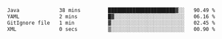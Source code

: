<!--START_SECTION:waka-->

```txt
Java             38 mins         ██████████████████████▓░░   90.49 %
YAML             2 mins          █▓░░░░░░░░░░░░░░░░░░░░░░░   06.16 %
GitIgnore file   1 min           ▓░░░░░░░░░░░░░░░░░░░░░░░░   02.45 %
XML              0 secs          ▒░░░░░░░░░░░░░░░░░░░░░░░░   00.90 %
```

<!--END_SECTION:waka-->
